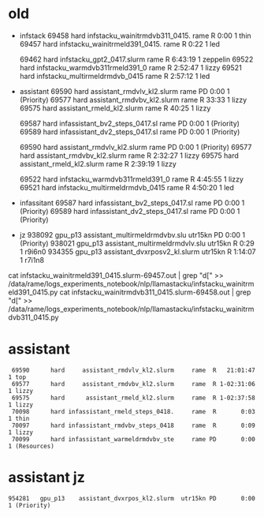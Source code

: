 # old

* infstack
     69458      hard infstacku_wainitrmdvb311_0415.     rame  R       0:00      1 thin
     69457      hard infstacku_wainitrmeld391_0415.     rame  R       0:22      1 led


     69462      hard      infstacku_gpt2_0417.slurm     rame  R    6:43:19      1 zeppelin
     69522      hard infstacku_warmdvb311rmeld391_0     rame  R    2:52:47      1 lizzy
     69521      hard infstacku_multirmeldrmdvb_0415     rame  R    2:57:12      1 led

* assistant
     69590      hard     assistant_rmdvlv_kl2.slurm     rame PD       0:00      1 (Priority)
     69577      hard     assistant_rmdvbv_kl2.slurm     rame  R      33:33      1 lizzy
     69575      hard      assistant_rmeld_kl2.slurm     rame  R      40:25      1 lizzy


     69587      hard infassistant_bv2_steps_0417.sl     rame PD       0:00      1 (Priority)
     69589      hard infassistant_dv2_steps_0417.sl     rame PD       0:00      1 (Priority)

     69590      hard     assistant_rmdvlv_kl2.slurm     rame PD       0:00      1 (Priority)
     69577      hard     assistant_rmdvbv_kl2.slurm     rame  R    2:32:27      1 lizzy
     69575      hard      assistant_rmeld_kl2.slurm     rame  R    2:39:19      1 lizzy

     69522      hard infstacku_warmdvb311rmeld391_0     rame  R    4:45:55      1 lizzy
     69521      hard infstacku_multirmeldrmdvb_0415     rame  R    4:50:20      1 led


* infassitant
     69587      hard infassistant_bv2_steps_0417.sl     rame PD       0:00      1 (Priority)
     69589      hard infassistant_dv2_steps_0417.sl     rame PD       0:00      1 (Priority)

* jz
    938092   gpu_p13 assistant_multirmeldrmdvbv.slu  utr15kn PD       0:00      1 (Priority)
    938021   gpu_p13 assistant_multirmeldrmdvlv.slu  utr15kn  R       0:29      1 r9i6n0
    934355   gpu_p13   assistant_dvxrposv2_kl.slurm  utr15kn  R    1:14:07      1 r7i1n8


cat infstacku_wainitrmeld391_0415.slurm-69457.out | grep "d\[" >> /data/rame/logs_experiments_notebook/nlp/llamastacku/infstacku_wainitrmeld391_0415.py
cat infstacku_wainitrmdvb311_0415.slurm-69458.out | grep "d\[" >> /data/rame/logs_experiments_notebook/nlp/llamastacku/infstacku_wainitrmdvb311_0415.py


# assistant
     69590      hard     assistant_rmdvlv_kl2.slurm     rame  R   21:01:47      1 top
     69577      hard     assistant_rmdvbv_kl2.slurm     rame  R 1-02:31:06      1 lizzy
     69575      hard      assistant_rmeld_kl2.slurm     rame  R 1-02:37:58      1 lizzy
     70098      hard infassistant_rmeld_steps_0418.     rame  R       0:03      1 thin
     70097      hard infassistant_rmdvbv_steps_0418     rame  R       0:09      1 lizzy
     70099      hard infassistant_warmeldrmdvbv_ste     rame PD       0:00      1 (Resources)

# assistant jz
    954281   gpu_p13    assistant_dvxrpos_kl2.slurm  utr15kn PD       0:00      1 (Priority)
